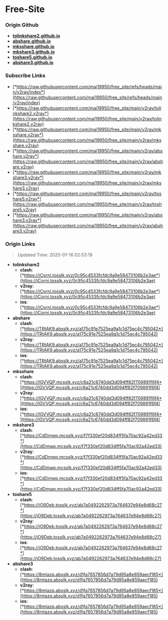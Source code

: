 # Free-Site

### Origin Github

- [**tolinkshare2.github.io**](https://github.com/tolinkshare2/tolinkshare2.github.io)
- [**abshare.github.io**](https://github.com/abshare/abshare.github.io)
- [**mksshare.github.io**](https://github.com/mksshare/mksshare.github.io)
- [**mkshare3.github.io**](https://github.com/mkshare3/mkshare3.github.io)
- [**toshare5.github.io**](https://github.com/toshare5/toshare5.github.io)
- [**abshare3.github.io**](https://github.com/abshare3/abshare3.github.io)

### Subscribe Links

- [*https://raw.githubusercontent.com/mai19950/free_site/refs/heads/main/v2ray/index*](https://raw.githubusercontent.com/mai19950/free_site/refs/heads/main/v2ray/index)
- [*https://raw.githubusercontent.com/mai19950/free_site/main/v2ray/tolinkshare2.v2ray*](https://raw.githubusercontent.com/mai19950/free_site/main/v2ray/tolinkshare2.v2ray)
- [*https://raw.githubusercontent.com/mai19950/free_site/main/v2ray/mksshare.v2ray*](https://raw.githubusercontent.com/mai19950/free_site/main/v2ray/mksshare.v2ray)
- [*https://raw.githubusercontent.com/mai19950/free_site/main/v2ray/abshare.v2ray*](https://raw.githubusercontent.com/mai19950/free_site/main/v2ray/abshare.v2ray)
- [*https://raw.githubusercontent.com/mai19950/free_site/main/v2ray/mkshare3.v2ray*](https://raw.githubusercontent.com/mai19950/free_site/main/v2ray/mkshare3.v2ray)
- [*https://raw.githubusercontent.com/mai19950/free_site/main/v2ray/toshare5.v2ray*](https://raw.githubusercontent.com/mai19950/free_site/main/v2ray/toshare5.v2ray)
- [*https://raw.githubusercontent.com/mai19950/free_site/main/v2ray/abshare3.v2ray*](https://raw.githubusercontent.com/mai19950/free_site/main/v2ray/abshare3.v2ray)

### Origin Links

> Updated Time: 2025-01-16 02:53:19

- **tolinkshare2**
  - **clash**: [*https://iCorni.tosslk.xyz/0c95c4533fcfdc9a9e58473106b2e3ae*](https://iCorni.tosslk.xyz/0c95c4533fcfdc9a9e58473106b2e3ae)
  - **v2ray**: [*https://iCorni.tosslk.xyz/0c95c4533fcfdc9a9e58473106b2e3ae*](https://iCorni.tosslk.xyz/0c95c4533fcfdc9a9e58473106b2e3ae)
  - **ios**: [*https://iCorni.tosslk.xyz/0c95c4533fcfdc9a9e58473106b2e3ae*](https://iCorni.tosslk.xyz/0c95c4533fcfdc9a9e58473106b2e3ae)
- **abshare**
  - **clash**: [*https://TRtAK9.absslk.xyz/a175c91e7525ea9a1c1d75ec4c795042*](https://TRtAK9.absslk.xyz/a175c91e7525ea9a1c1d75ec4c795042)
  - **v2ray**: [*https://TRtAK9.absslk.xyz/a175c91e7525ea9a1c1d75ec4c795042*](https://TRtAK9.absslk.xyz/a175c91e7525ea9a1c1d75ec4c795042)
  - **ios**: [*https://TRtAK9.absslk.xyz/a175c91e7525ea9a1c1d75ec4c795042*](https://TRtAK9.absslk.xyz/a175c91e7525ea9a1c1d75ec4c795042)
- **mksshare**
  - **clash**: [*https://lGVVQP.mcsslk.xyz/c6a21c6740dd3d094ff82f709891f6f4*](https://lGVVQP.mcsslk.xyz/c6a21c6740dd3d094ff82f709891f6f4)
  - **v2ray**: [*https://lGVVQP.mcsslk.xyz/c6a21c6740dd3d094ff82f709891f6f4*](https://lGVVQP.mcsslk.xyz/c6a21c6740dd3d094ff82f709891f6f4)
  - **ios**: [*https://lGVVQP.mcsslk.xyz/c6a21c6740dd3d094ff82f709891f6f4*](https://lGVVQP.mcsslk.xyz/c6a21c6740dd3d094ff82f709891f6f4)
- **mkshare3**
  - **clash**: [*https://CdDmwp.mcsslk.xyz/f7f330ef20d834ff5fa70ac92a42ed33*](https://CdDmwp.mcsslk.xyz/f7f330ef20d834ff5fa70ac92a42ed33)
  - **v2ray**: [*https://CdDmwp.mcsslk.xyz/f7f330ef20d834ff5fa70ac92a42ed33*](https://CdDmwp.mcsslk.xyz/f7f330ef20d834ff5fa70ac92a42ed33)
  - **ios**: [*https://CdDmwp.mcsslk.xyz/f7f330ef20d834ff5fa70ac92a42ed33*](https://CdDmwp.mcsslk.xyz/f7f330ef20d834ff5fa70ac92a42ed33)
- **toshare5**
  - **clash**: [*https://jO9Deb.tosslk.xyz/ab7a0492262973a764637e94e8d68c27*](https://jO9Deb.tosslk.xyz/ab7a0492262973a764637e94e8d68c27)
  - **v2ray**: [*https://jO9Deb.tosslk.xyz/ab7a0492262973a764637e94e8d68c27*](https://jO9Deb.tosslk.xyz/ab7a0492262973a764637e94e8d68c27)
  - **ios**: [*https://jO9Deb.tosslk.xyz/ab7a0492262973a764637e94e8d68c27*](https://jO9Deb.tosslk.xyz/ab7a0492262973a764637e94e8d68c27)
- **abshare3**
  - **clash**: [*https://8mtazq.absslk.xyz/d1fa7657856d7a79d95a8e859aecf185*](https://8mtazq.absslk.xyz/d1fa7657856d7a79d95a8e859aecf185)
  - **v2ray**: [*https://8mtazq.absslk.xyz/d1fa7657856d7a79d95a8e859aecf185*](https://8mtazq.absslk.xyz/d1fa7657856d7a79d95a8e859aecf185)
  - **ios**: [*https://8mtazq.absslk.xyz/d1fa7657856d7a79d95a8e859aecf185*](https://8mtazq.absslk.xyz/d1fa7657856d7a79d95a8e859aecf185)
